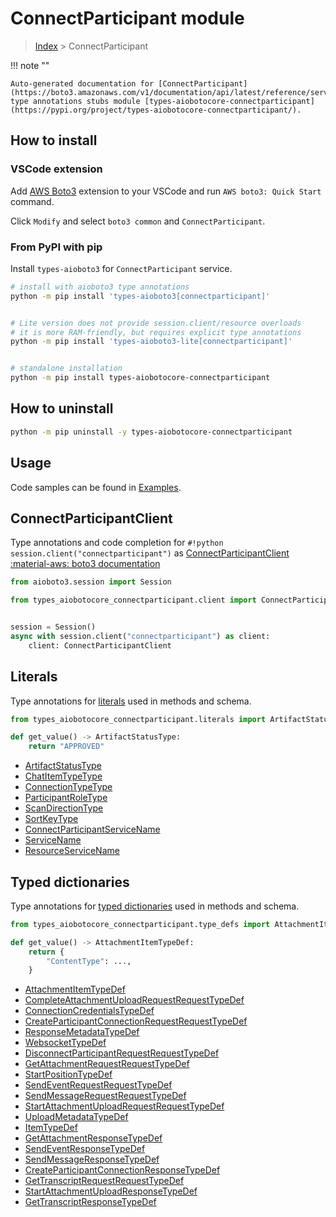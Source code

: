 # ConnectParticipant module

> [Index](../README.md) > ConnectParticipant


!!! note ""

    Auto-generated documentation for [ConnectParticipant](https://boto3.amazonaws.com/v1/documentation/api/latest/reference/services/connectparticipant.html#ConnectParticipant)
    type annotations stubs module [types-aiobotocore-connectparticipant](https://pypi.org/project/types-aiobotocore-connectparticipant/).

## How to install

### VSCode extension

Add [AWS Boto3](https://marketplace.visualstudio.com/items?itemName=Boto3typed.boto3-ide)
extension to your VSCode and run `AWS boto3: Quick Start` command.

Click `Modify` and select `boto3 common` and `ConnectParticipant`.

### From PyPI with pip

Install `types-aioboto3` for `ConnectParticipant` service.

```bash
# install with aioboto3 type annotations
python -m pip install 'types-aioboto3[connectparticipant]'


# Lite version does not provide session.client/resource overloads
# it is more RAM-friendly, but requires explicit type annotations
python -m pip install 'types-aioboto3-lite[connectparticipant]'


# standalone installation
python -m pip install types-aiobotocore-connectparticipant
```



## How to uninstall

```bash
python -m pip uninstall -y types-aiobotocore-connectparticipant
```

## Usage

Code samples can be found in [Examples](./usage.md).

## ConnectParticipantClient

Type annotations and code completion for  `#!python session.client("connectparticipant")` as [ConnectParticipantClient](./client.md)
[:material-aws: boto3 documentation](https://boto3.amazonaws.com/v1/documentation/api/latest/reference/services/connectparticipant.html#ConnectParticipant.Client)

```python title="Usage example"
from aioboto3.session import Session

from types_aiobotocore_connectparticipant.client import ConnectParticipantClient


session = Session()
async with session.client("connectparticipant") as client:
    client: ConnectParticipantClient
```








## Literals

Type annotations for [literals](./literals.md) used in methods and schema.

```python title="Usage example"
from types_aiobotocore_connectparticipant.literals import ArtifactStatusType

def get_value() -> ArtifactStatusType:
    return "APPROVED"
```

- [ArtifactStatusType](./literals.md#artifactstatustype)
- [ChatItemTypeType](./literals.md#chatitemtypetype)
- [ConnectionTypeType](./literals.md#connectiontypetype)
- [ParticipantRoleType](./literals.md#participantroletype)
- [ScanDirectionType](./literals.md#scandirectiontype)
- [SortKeyType](./literals.md#sortkeytype)
- [ConnectParticipantServiceName](./literals.md#connectparticipantservicename)
- [ServiceName](./literals.md#servicename)
- [ResourceServiceName](./literals.md#resourceservicename)




## Typed dictionaries

Type annotations for [typed dictionaries](./type_defs.md) used in methods and schema.

```python title="Usage example"
from types_aiobotocore_connectparticipant.type_defs import AttachmentItemTypeDef

def get_value() -> AttachmentItemTypeDef:
    return {
        "ContentType": ...,
    }
```

- [AttachmentItemTypeDef](./type_defs.md#attachmentitemtypedef)
- [CompleteAttachmentUploadRequestRequestTypeDef](./type_defs.md#completeattachmentuploadrequestrequesttypedef)
- [ConnectionCredentialsTypeDef](./type_defs.md#connectioncredentialstypedef)
- [CreateParticipantConnectionRequestRequestTypeDef](./type_defs.md#createparticipantconnectionrequestrequesttypedef)
- [ResponseMetadataTypeDef](./type_defs.md#responsemetadatatypedef)
- [WebsocketTypeDef](./type_defs.md#websockettypedef)
- [DisconnectParticipantRequestRequestTypeDef](./type_defs.md#disconnectparticipantrequestrequesttypedef)
- [GetAttachmentRequestRequestTypeDef](./type_defs.md#getattachmentrequestrequesttypedef)
- [StartPositionTypeDef](./type_defs.md#startpositiontypedef)
- [SendEventRequestRequestTypeDef](./type_defs.md#sendeventrequestrequesttypedef)
- [SendMessageRequestRequestTypeDef](./type_defs.md#sendmessagerequestrequesttypedef)
- [StartAttachmentUploadRequestRequestTypeDef](./type_defs.md#startattachmentuploadrequestrequesttypedef)
- [UploadMetadataTypeDef](./type_defs.md#uploadmetadatatypedef)
- [ItemTypeDef](./type_defs.md#itemtypedef)
- [GetAttachmentResponseTypeDef](./type_defs.md#getattachmentresponsetypedef)
- [SendEventResponseTypeDef](./type_defs.md#sendeventresponsetypedef)
- [SendMessageResponseTypeDef](./type_defs.md#sendmessageresponsetypedef)
- [CreateParticipantConnectionResponseTypeDef](./type_defs.md#createparticipantconnectionresponsetypedef)
- [GetTranscriptRequestRequestTypeDef](./type_defs.md#gettranscriptrequestrequesttypedef)
- [StartAttachmentUploadResponseTypeDef](./type_defs.md#startattachmentuploadresponsetypedef)
- [GetTranscriptResponseTypeDef](./type_defs.md#gettranscriptresponsetypedef)

